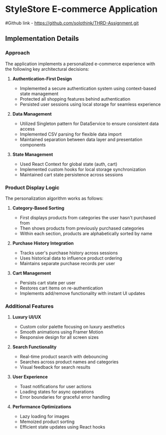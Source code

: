 # StyleStore E-commerce Application
#Github link - https://github.com/solothink/THRD-Assignment.git

## Implementation Details

### Approach

The application implements a personalized e-commerce experience with the following key architectural decisions:

1. **Authentication-First Design**
   - Implemented a secure authentication system using context-based state management
   - Protected all shopping features behind authentication
   - Persisted user sessions using local storage for seamless experience

2. **Data Management**
   - Utilized Singleton pattern for DataService to ensure consistent data access
   - Implemented CSV parsing for flexible data import
   - Maintained separation between data layer and presentation components

3. **State Management**
   - Used React Context for global state (auth, cart)
   - Implemented custom hooks for local storage synchronization
   - Maintained cart state persistence across sessions

### Product Display Logic

The personalization algorithm works as follows:

1. **Category-Based Sorting**
   - First displays products from categories the user hasn't purchased from
   - Then shows products from previously purchased categories
   - Within each section, products are alphabetically sorted by name

2. **Purchase History Integration**
   - Tracks user's purchase history across sessions
   - Uses historical data to influence product ordering
   - Maintains separate purchase records per user

3. **Cart Management**
   - Persists cart state per user
   - Restores cart items on re-authentication
   - Implements add/remove functionality with instant UI updates

### Additional Features

1. **Luxury UI/UX**
   - Custom color palette focusing on luxury aesthetics
   - Smooth animations using Framer Motion
   - Responsive design for all screen sizes

2. **Search Functionality**
   - Real-time product search with debouncing
   - Searches across product names and categories
   - Visual feedback for search results

3. **User Experience**
   - Toast notifications for user actions
   - Loading states for async operations
   - Error boundaries for graceful error handling

4. **Performance Optimizations**
   - Lazy loading for images
   - Memoized product sorting
   - Efficient state updates using React hooks
